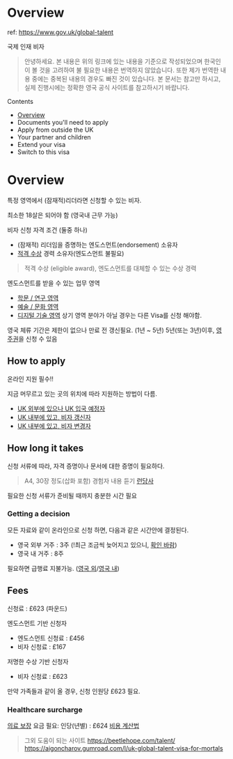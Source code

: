 # Overview
ref: https://www.gov.uk/global-talent

국제 인재 비자

> 안녕하세요. 본 내용은 위의 링크에 있는 내용을 기준으로 작성되었으며 
> 한국인이 볼 것을 고려하여 불 필요한 내용은 번역하지 않았습니다.
> 또한 제가 번역한 내용 중에는 중복된 내용의 경우도 빠진 것이 있습니다.
> 본 문서는 참고만 하시고, 실제 진행시에는 정확한 영국 공식 사이트를 참고하시기 바랍니다.

Contents
- [Overview](./overview)
- Documents you'll need to apply
- Apply from outside the UK
- Your partner and children
- Extend your visa
- Switch to this visa

# Overview
특정 영역에서 (잠재적)리더라면 신청할 수 있는 비자.

최소한 18살은 되어야 함 (영국내 근무 가능)

비자 신청 자격 조건 (둘중 하나)
- (잠재적) 리더임을 증명하는 엔도스먼트(endorsement) 소유자
- [적격 수상](https://www.gov.uk/government/publications/global-talent-eligible-prize-list) 경력 소유자(엔도스먼트 불필요)

> 적격 수상 (eligible award), 엔도스먼트를 대체할 수 있는 수상 경력

엔도스먼트를 받을 수 있는 업무 영역
- [학문 / 연구 영역](https://www.gov.uk/global-talent-researcher-academic)
- [예술 / 문화 영역](https://www.gov.uk/global-talent-arts-culture)
- [디지털 기술 영역](./leader-in-digital-technology/overview)
상기 영역 분야가 아닐 경우는 다른 Visa를 신청 해야함.

영국 체류 기간은 제한이 없으나 만료 전 갱신필요. (1년 ~ 5년)
5년(또는 3년)이후, [영주권](https://www.gov.uk/indefinite-leave-to-remain)을 신청 수 있음


## How to apply
온라인 지원 필수!!

지금 머무르고 있는 곳의 위치에 따라 지원하는 방법이 다름.
- [UK 외부에 있으나 UK 입국 예정자](https://www.gov.uk/global-talent/apply-from-outside-the-uk)
- [UK 내부에 있고, 비자 갱신자](https://www.gov.uk/global-talent/extend-your-visa)
- [UK 내부에 있고, 비자 변경자](https://www.gov.uk/global-talent/switch-to-this-visa)

## How long it takes
신청 서류에 따라, 자격 증명이나 문서에 대한 증명이 필요하다.
> A4, 30장 정도(삽화 포함) 경험자 내용 듣기 [런당사](https://www.podbbang.com/channels/1783024/episodes/24393712)

필요한 신청 서류가 준비될 때까지 충분한 시간 필요

### Getting a decision
모든 자료와 같이 온라인으로 신청 하면, 다음과 같은 시간안에 결정된다.

- 영국 외부 거주 : 3주 (!최근 조금씩 늦어지고 있으니, [확인 바람](https://www.gov.uk/guidance/visa-decision-waiting-times-applications-outside-the-uk))
- 영국 내 거주 : 8주

필요하면 급행료 지불가능. ([영국 외](https://www.gov.uk/guidance/visa-decision-waiting-times-applications-outside-the-uk)/[영국 내](https://www.gov.uk/faster-decision-visa-settlement))


## Fees
신청료 : £623 (파운드)

엔도스먼트 기반 신청자
 - 엔도스먼트 신청료 : £456
 - 비자 신청료 : £167

저명한 수상 기반 신청자
 - 비자 신청료 : £623

만약 가족들과 같이 올 경우, 신청 인원당 £623 필요.

### Healthcare surcharge
[의료 보장](https://www.gov.uk/healthcare-immigration-application/pay) 요금 필요: 인당(년별) : £624
[비용 계산법](https://www.immigration-health-surcharge.service.gov.uk/checker/type)



> 그외 도움이 되는 사이트 
> https://beetlehope.com/talent/
> https://aigoncharov.gumroad.com/l/uk-global-talent-visa-for-mortals
